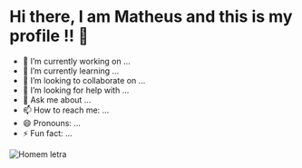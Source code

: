 # Hi there, I am Matheus and this is my profile !! 👋


- 🔭 I’m currently working on ...
- 🌱 I’m currently learning ...
- 👯 I’m looking to collaborate on ...
- 🤔 I’m looking for help with ...
- 💬 Ask me about ...
- 📫 How to reach me: ...
- 😄 Pronouns: ...
- ⚡ Fun fact: ...

![Homem letra](https://github.com/professorjosedeassis/Linguagem-C/blob/master/imagens/homem%20letra.gif)
